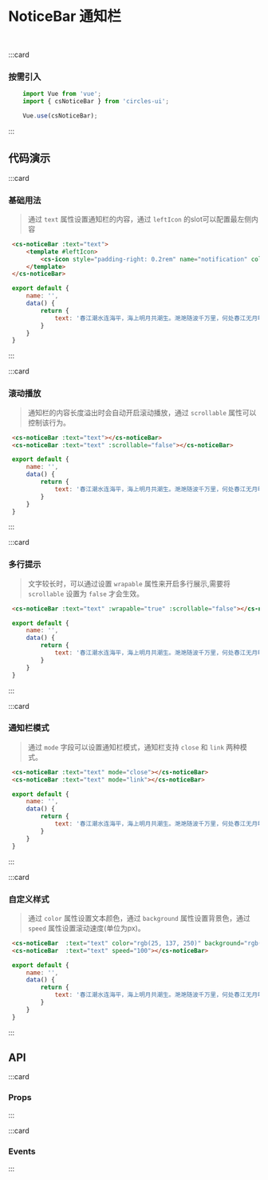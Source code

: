 # NoticeBar 通知栏
<br/>

:::card
   ### 按需引入

   ```js
       import Vue from 'vue';
       import { csNoticeBar } from 'circles-ui';

       Vue.use(csNoticeBar);
   ```
:::


## 代码演示

:::card
### 基础用法
> 通过 `text` 属性设置通知栏的内容，通过 `leftIcon` 的slot可以配置最左侧内容

   ```html
    <cs-noticeBar :text="text">
        <template #leftIcon>
            <cs-icon style="padding-right: 0.2rem" name="notification" color="#ed6a0c"></cs-icon>
        </template>
    </cs-noticeBar>
   ```
   ```js
    export default {
        name: '',
        data() {
            return {
                text: '春江潮水连海平，海上明月共潮生。滟滟随波千万里，何处春江无月明。'
            }
        }
    }
   ```
:::

:::card
### 滚动播放
> 通知栏的内容长度溢出时会自动开启滚动播放，通过 `scrollable` 属性可以控制该行为。

   ```html
    <cs-noticeBar :text="text"></cs-noticeBar>
    <cs-noticeBar :text="text" :scrollable="false"></cs-noticeBar>
   ```
   ```js
    export default {
        name: '',
        data() {
            return {
                text: '春江潮水连海平，海上明月共潮生。滟滟随波千万里，何处春江无月明。'
            }
        }
    }
   ```
:::

:::card
### 多行提示
> 文字较长时，可以通过设置 `wrapable` 属性来开启多行展示,需要将 `scrollable` 设置为 `false` 才会生效。

   ```html
    <cs-noticeBar :text="text" :wrapable="true" :scrollable="false"></cs-noticeBar>
   ```
   ```js
    export default {
        name: '',
        data() {
            return {
                text: '春江潮水连海平，海上明月共潮生。滟滟随波千万里，何处春江无月明。'
            }
        }
    }
   ```
:::

:::card
### 通知栏模式
> 通过 `mode` 字段可以设置通知栏模式，通知栏支持 `close` 和 `link` 两种模式。

   ```html
    <cs-noticeBar :text="text" mode="close"></cs-noticeBar>
    <cs-noticeBar :text="text" mode="link"></cs-noticeBar>
   ```
   ```js
    export default {
        name: '',
        data() {
            return {
                text: '春江潮水连海平，海上明月共潮生。滟滟随波千万里，何处春江无月明。'
            }
        }
    }
   ```
:::

:::card
### 自定义样式
> 通过 `color` 属性设置文本颜色，通过 `background` 属性设置背景色，通过 `speed` 属性设置滚动速度(单位为px)。

   ```html
    <cs-noticeBar  :text="text" color="rgb(25, 137, 250)" background="rgb(236, 249, 255)"></cs-noticeBar>
    <cs-noticeBar  :text="text" speed="100"></cs-noticeBar>
   ```
   ```js
    export default {
        name: '',
        data() {
            return {
                text: '春江潮水连海平，海上明月共潮生。滟滟随波千万里，何处春江无月明。'
            }
        }
    }
   ```
:::

## API

:::card
### Props

   <template>
   <el-table
        :data="apiData"
        stripe
        border
        style="width: 100%">
        <el-table-column
          prop="name"
          label="参数"
          width="180">
        </el-table-column>
        <el-table-column
          prop="remake"
          label="说明"
          >
        </el-table-column>
        <el-table-column
          prop="type"
          label="类型"
          width="130">
        </el-table-column>
        <el-table-column
             prop="default"
             label="默认值"
             width="150">
        </el-table-column>
      </el-table>
</template>
<script>
export default {
  data () {
    return {
      apiData: [{
                  name: 'text',
                  remake: '通知栏的文字内容',
                  type: 'String',
                  default: "''"
                },
                {
                  name: 'mode',
                  remake: '通知栏模式，可选值close、link',
                  type: 'String',
                  default: "''"
                },
                {
                  name: 'scrollable',
                  remake: '是否在长度溢出时滚动',
                  type: 'Boolean',
                  default: "true"
                },
                {
                  name: 'wrapable',
                  remake: '是否开启文本换行，需要关闭长度溢出滚动',
                  type: 'Boolean',
                  default: "false"
                },
                {
                  name: 'delay',
                  remake: '延迟滚动时间',
                  type: 'Number | String',
                  default: "1(s)"
                },
                {
                  name: 'speed',
                  remake: '通知栏滚动速率，默认单位px',
                  type: 'Number | String',
                  default: '50(px)'
                },
                {
                  name: 'color',
                  remake: '文字颜色',
                  type: 'String',
                  default: '#ed6a0c'
                }, 
                {
                  name: 'background',
                  remake: '通知栏背景颜色',
                  type: 'String',
                  default: '#fffbe8'
                },
                ],
                eventData: [
                {
                  name: 'click',
                  remake: '点击通知栏时触发',
                  param: 'void'
                },
                {
                  name: 'close',
                  remake: 'mode为close时点击右侧关闭按钮触发的事件',
                  param: 'void'
                },
                {
                  name: 'link',
                  remake: 'mode为link时点击右侧按钮触发的事件',
                  param: 'void'
                },
                {
                  name: 'finish',
                  remake: '滚动栏一轮滚动结束时触发',
                  param: 'void'
                },
                {
                  name: 'replay',
                  remake: '滚动栏重新开始滚动时触发',
                  param: 'void'
                }
                ]
    }
  }
}
</script>
:::

:::card
### Events

<template>
   <el-table
        :data="eventData"
        stripe
        border
        style="width: 100%">
        <el-table-column
          prop="name"
          label="事件名"
          width="180">
        </el-table-column>
        <el-table-column
          prop="remake"
          label="说明"
          >
        </el-table-column>
        <el-table-column
          prop="param"
          label="回调参数"
          width="180">
        </el-table-column>
      </el-table>
    </template>
:::